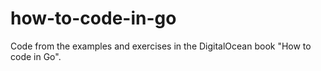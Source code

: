 # how-to-code-in-go
Code from the examples and exercises in the DigitalOcean book "How to code in Go".
